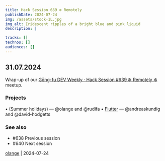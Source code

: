 ```yaml
---
title: Hack Session 639 ✼ Remotely
publishDate: 2024-07-24
img: /assets/stock-1L.jpg
img_alt: Iridescent ripples of a bright blue and pink liquid
description: |

tracks: []
technos: []
audiences: []
---
```


## 31.07.2024

Wrap-up of our [Gōng-fu DEV Weekly · Hack Session #639 ✼ Remotely ✼](https://www.meetup.com/gōngfudev/events/302182661/) meetup.

### Projects

• (Summer holidays) — @olange and @rudifa
• [Flutter](https://flutter.dev) — @andreaskundig and @david-hodgetts

### See also

* #638 Previous session
* #640 Next session

[olange](https://github.com/olange) | 2024-07-24


